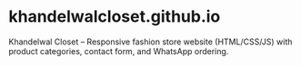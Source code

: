 # khandelwalcloset.github.io
Khandelwal Closet – Responsive fashion store website (HTML/CSS/JS) with product categories, contact form, and WhatsApp ordering.
